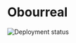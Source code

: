 # Obourreal

![Deployment status](https://github.com/lydongcanh/obourreal/actions/workflows/main.yml/badge.svg)
